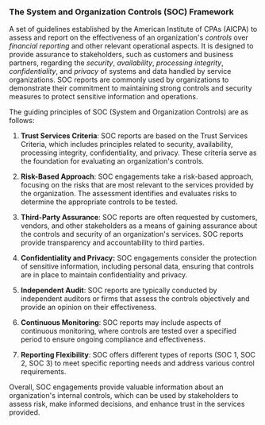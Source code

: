 ### The System and Organization Controls (SOC) Framework 

A set of guidelines established by the American Institute of CPAs (AICPA) to assess and report on the effectiveness of an organization's _controls_ over _financial reporting_ and other relevant operational aspects. It is designed to provide assurance to stakeholders, such as customers and business partners, regarding the _security_, _availability_, _processing integrity_, _confidentiality_, and _privacy_ of systems and data handled by service organizations. SOC reports are commonly used by organizations to demonstrate their commitment to maintaining strong controls and security measures to protect sensitive information and operations.

The guiding principles of SOC (System and Organization Controls) are as follows:

1. __Trust Services Criteria__: SOC reports are based on the Trust Services Criteria, which includes principles related to security, availability, processing integrity, confidentiality, and privacy. These criteria serve as the foundation for evaluating an organization's controls.

2. __Risk-Based Approach__: SOC engagements take a risk-based approach, focusing on the risks that are most relevant to the services provided by the organization. The assessment identifies and evaluates risks to determine the appropriate controls to be tested.

3. __Third-Party Assurance__: SOC reports are often requested by customers, vendors, and other stakeholders as a means of gaining assurance about the controls and security of an organization's services. SOC reports provide transparency and accountability to third parties.

4. __Confidentiality and Privacy:__ SOC engagements consider the protection of sensitive information, including personal data, ensuring that controls are in place to maintain confidentiality and privacy.

5. __Independent Audit__: SOC reports are typically conducted by independent auditors or firms that assess the controls objectively and provide an opinion on their effectiveness.

6. __Continuous Monitoring__: SOC reports may include aspects of continuous monitoring, where controls are tested over a specified period to ensure ongoing compliance and effectiveness.

7. __Reporting Flexibility__: SOC offers different types of reports (SOC 1, SOC 2, SOC 3) to meet specific reporting needs and address various control requirements.

Overall, SOC engagements provide valuable information about an organization's internal controls, which can be used by stakeholders to assess risk, make informed decisions, and enhance trust in the services provided.